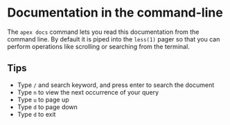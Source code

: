 
# Documentation in the command-line

The `apex docs` command lets you read this documentation from the command line. By default it is piped into the `less(1)` pager so that you can perform operations like scrolling or searching from the terminal.

## Tips

- Type `/` and search keyword, and press enter to search the document
- Type `n` to view the next occurrence of your query  
- Type `u` to page up
- Type `d` to page down
- Type `d` to exit
